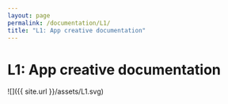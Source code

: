 ```yaml
---
layout: page
permalink: /documentation/L1/
title: "L1: App creative documentation"
---
```


# L1: App creative documentation

![]({{ site.url }}/assets/L1.svg)
